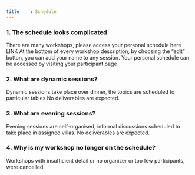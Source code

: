 ```yaml
---
title    : Schedule
---
```


### 1.	The schedule looks complicated 
There are many workshops, please access your personal schedule here LINK
At the bottom of every workshop description, by choosing the “edit” button, you can add your name to any session. 
Your personal schedule can be accessed by visiting your participant page

### 2.	What are dynamic sessions?
Dynamic sessions take place over dinner, the topics are scheduled to particular tables  No deliverables are expected.  

### 3.	What are evening sessions?
Evening sessions are self-organised, informal discussions scheduled to take place in assigned villas.  No deliverables are expected.

### 4.	Why is my workshop no longer on the schedule?
Workshops with insufficient detail or no organizer or too few participants, were cancelled.



